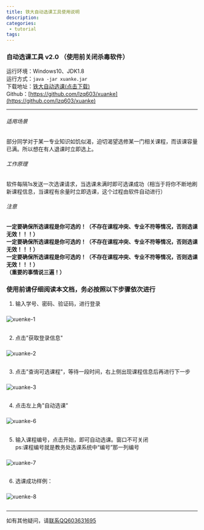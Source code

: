 ```yaml
---
title: 铁大自动选课工具使用说明
description: 
categories:
 - tutorial
tags:
---
```


### 自动选课工具 v2.0  （使用前关闭杀毒软件）

运行环境：Windows10、JDK1.8  
运行方式：`java -jar xuanke.jar`  
下载地址：[铁大自动选课(点击下载)](http://www.tunan.work:8090/upload/2019/7/xuanke-96bb90fc6d4e41108b8c8598fdb34249.jar)   
Github：[https://github.com/lzq603/xuanke](https://github.com/lzq603/xuanke)

---
###### 适用场景
部分同学对于某一专业知识如饥似渴，迫切渴望选修某一门相关课程，而该课容量已满。所以想在有人退课时立即选上。
###### 工作原理
软件每隔1s发送一次选课请求，当选课未满时即可选课成功（相当于将你不断地刷新课程信息，当课程有余量时立即选课，这个过程由软件自动进行）
###### 注意
**一定要确保所选课程是你可选的！（不存在课程冲突、专业不符等情况，否则选课无效！！！）**  
**一定要确保所选课程是你可选的！（不存在课程冲突、专业不符等情况，否则选课无效！！！）**  
**一定要确保所选课程是你可选的！（不存在课程冲突、专业不符等情况，否则选课无效！！！）**  
**（重要的事情说三遍！）**  

### 使用前请仔细阅读本文档，务必按照以下步骤依次进行

1. 输入学号、密码、验证码，进行登录  
###
![xuenke-1](http://www.tunan.work:8090/upload/2019/7/1-44312b8a16c44920a2ec0d9b0c4e0d8b.png)
##
2. 点击"获取登录信息"  
###
![xuanke-2](http://www.tunan.work:8090/upload/2019/7/2-821ad2e8cbff454a98dd06b6e59922f4.png)
##
3. 点击"查询可选课程"，等待一段时间，右上侧出现课程信息后再进行下一步
###
![xuanke-3](http://www.tunan.work:8090/upload/2019/7/3-3dbb1f06e28f4f5f814ec9a1e95a8e22.png)
##
4. 点击左上角"自动选课"  
###
![xuanke-6](http://www.tunan.work:8090/upload/2019/7/6-d4ab04c73a2c4c8b918a1598f567bd2d.png)
##
5. 输入课程编号，点击开始，即可自动选课。窗口不可关闭  
ps:课程编号就是教务处选课系统中“编号”那一列编号
###
![xuanke-7](http://www.tunan.work:8090/upload/2019/7/7-f1ca7bea92fe4659838c5da31ecf2b20.png)
##
6. 选课成功样例：  
###
![xuenke-8](http://www.tunan.work:8090/upload/2019/7/8-9d9e4e264f574a0e896c2b8fec4379b2.png)
##
---
如有其他疑问，请[联系QQ603631695](http://wpa.qq.com/msgrd?v=3&uin=603631695&site=qq&menu=yes)  

